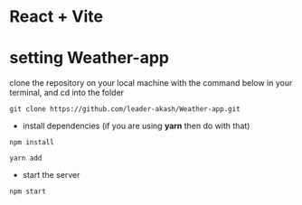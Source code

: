 # React + Vite

# setting Weather-app


clone the repository on your local machine with the command below in your terminal, and cd into the folder

```
git clone https://github.com/leader-akash/Weather-app.git
```

- install dependencies (if you are using **yarn** then do with that)

```
npm install

yarn add
```

- start the server

```
npm start
```
